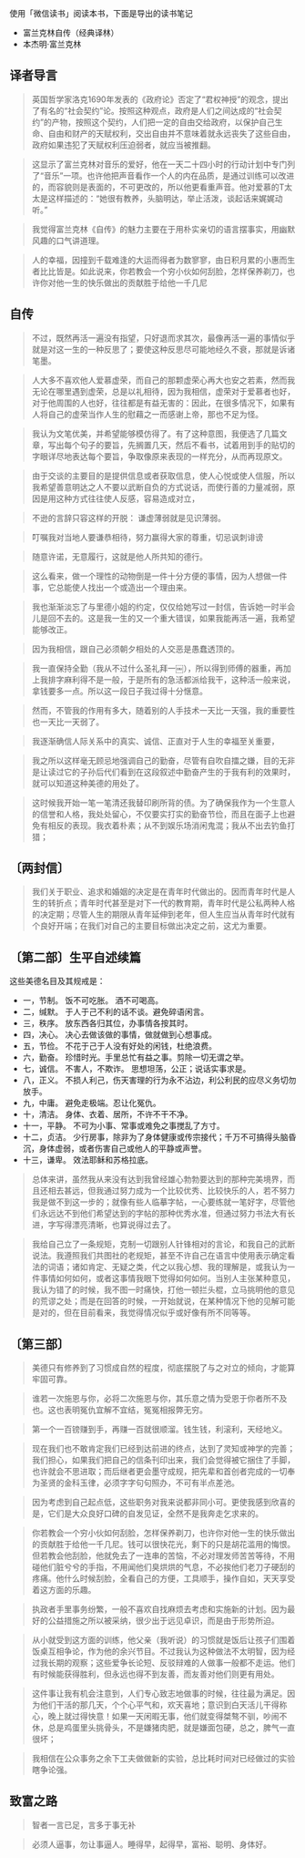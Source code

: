 使用「微信读书」阅读本书，下面是导出的读书笔记

- 富兰克林自传（经典译林）
- 本杰明·富兰克林


## 译者导言

> 英国哲学家洛克1690年发表的《政府论》否定了“君权神授”的观念，提出了有名的“社会契约”论。按照这种观点，政府是人们之间达成的“社会契约”的产物，按照这个契约，人们把一定的自由交给政府，以保护自己生命、自由和财产的天赋权利，交出自由并不意味着就永远丧失了这些自由，政府如果违犯了天赋权利压迫弱者，就应当被推翻。

> 这显示了富兰克林对音乐的爱好，他在一天二十四小时的行动计划中专门列了“音乐”一项。也许他把声音看作一个人的内在品质，是通过训练可以改进的，而容貌则是表面的，不可更改的，所以他更看重声音。他对爱慕的T太太是这样描述的：“她很有教养，头脑明达，举止活泼，谈起话来娓娓动听。”

> 我觉得富兰克林《自传》的魅力主要在于用朴实亲切的语言摆事实，用幽默风趣的口气讲道理。

> 人的幸福，因撞到千载难逢的大运而得者为数寥寥，由日积月累的小惠而生者比比皆是。如此说来，你若教会一个穷小伙如何刮脸，怎样保养剃刀，也许你对他一生的快乐做出的贡献胜于给他一千几尼


## 自传

> 不过，既然再活一遍没有指望，只好退而求其次，最像再活一遍的事情似乎就是对这一生的一种反思了；要使这种反思尽可能地经久不衰，那就是诉诸笔墨。

> 人大多不喜欢他人爱慕虚荣，而自己的那颗虚荣心再大也安之若素，然而我无论在哪里遇到虚荣，总是以礼相待，因为我相信，虚荣对于爱慕者也好，对于他周围的人也好，往往都是有益无害的：因此，在很多情况下，如果有人将自己的虚荣当作人生的慰藉之一而感谢上帝，那也不足为怪。

> 我认为文笔优美，并希望能够模仿得了。有了这种意图，我便选了几篇文章，写出每个句子的要旨，先搁置几天，然后不看书，试着用到手的贴切的字眼详尽地表达每个要旨，争取像原来表现的一样充分，从而再现原文。

> 由于交谈的主要目的是提供信息或者获取信息，使人心悦或使人信服，所以我希望善意明达之人不要以武断自负的方式说话，而使行善的力量减弱，原因是用这种方式往往使人反感，容易造成对立，

> 不逊的言辞只容这样的开脱：
谦虚薄弱就是见识薄弱。

> 叮嘱我对当地人要谦恭相待，努力赢得大家的尊重，切忌讽刺诽谤

> 随意许诺，无意履行，这就是他人所共知的德行。

> 这么看来，做一个理性的动物倒是一件十分方便的事情，因为人想做一件事，它总能使人找出一个或造出一个理由来。

> 我也渐渐淡忘了与里德小姐的约定，仅仅给她写过一封信，告诉她一时半会儿是回不去的。这是我一生的又一个重大错误，如果我能再活一遍，我希望能够改正。

> 因为我相信，跟自己必须朝夕相处的人交恶是愚蠢透顶的。

> 我一直保持全勤（我从不过什么圣礼拜一￼），所以得到师傅的器重，再加上我排字麻利得不是一般，于是所有的急活都派给我干，这种活一般来说，拿钱要多一点。所以这一段日子我过得十分惬意。

> 然而，不管我的作用有多大，随着别的人手技术一天比一天强，我的重要性也一天比一天弱了。

> 我逐渐确信人际关系中的真实、诚信、正直对于人生的幸福至关重要，

> 我之所以这样毫无顾忌地强调自己的勤奋，尽管有自吹自擂之嫌，目的无非是让读过它的子孙后代们看到在这段叙述中勤奋产生的于我有利的效果时，就可以知道这种美德的用处了。

> 这时候我开始一笔一笔清还我替印刷所背的债。为了确保我作为一个生意人的信誉和人格，我处处留心，不仅要实打实的勤奋节俭，而且在面子上也避免有相反的表现。我衣着朴素；从不到娱乐场消闲鬼混；我从不出去钓鱼打猎；


## 〔两封信〕

> 我们关于职业、追求和婚姻的决定是在青年时代做出的。因而青年时代是人生的转折点；青年时代甚至是对下一代的教育期，青年时代是公私两种人格的决定期；尽管人生的期限从青年延伸到老年，但人生应当从青年时代就有个良好开端；在我们对自己的主要目标做出决定之前，这尤为重要。


## 〔第二部〕生平自述续篇

这些美德名目及其规戒是：

- 一，节制。
饭不可吃胀。
酒不可喝高。
- 二，缄默。
于人于己不利的话不谈。避免碎语闲言。
- 三，秩序。
放东西各归其位，办事情各按其时。
- 四，决心。
决心去做该做的事情，做就做到心想事成。
- 五，节俭。
不花于己于人没有好处的闲钱，杜绝浪费。
- 六，勤奋。
珍惜时光。手里总忙有益之事。剪除一切无谓之举。
- 七，诚信。
不害人，不欺诈。
思想坦荡，公正；说话实事求是。
- 八，正义。
不损人利己，伤天害理的行为永不沾边，利公利民的应尽义务切勿放手。
- 九，中庸。
避免走极端。忍让化冤仇。
- 十，清洁。
身体、衣着、居所，不许不干不净。
- 十一，平静。
不可为小事、常事或难免之事搅乱了方寸。
- 十二，贞洁。
少行房事，除非为了身体健康或传宗接代；千万不可搞得头脑昏沉，身体虚弱，或者伤害自己或他人的平静或声誉。
- 十三，谦卑。
效法耶稣和苏格拉底。

> 总体来讲，虽然我从来没有达到我曾经雄心勃勃要达到的那种完美境界，而且还相去甚远，但我通过努力成为一个比较优秀、比较快乐的人，若不努力我是做不到这一步的；就像有些人临摹字帖，一心要练就一笔好字，尽管他们永远达不到他们希望达到的字帖的那种优秀水准，但通过努力书法大有长进，字写得漂亮清晰，也算说得过去了。

> 我给自己立了一条规矩，克制一切跟别人针锋相对的言论，和我自己的武断说法。我遵照我们共图社的老规矩，甚至不许自己在语言中使用表示确定看法的词语；诸如肯定、无疑之类，代之以我心想、我的理解是，或我认为一件事情如何如何，或者这事情我眼下觉得如何如何。当别人主张某种意见，我认为错了的时候，我不图一时痛快，打他一顿拦头棍，立马挑明他的意见的荒谬之处；而是在回答的时候，一开始就说，在某种情况下他的见解可能是对的，但在目前看来，我觉得情况似乎或好像有所不同等等。


## 〔第三部〕

> 美德只有修养到了习惯成自然的程度，彻底摆脱了与之对立的倾向，才能算牢固可靠。

> 谁若一次施恩与你，必将二次施恩与你，其乐意之情为受恩于你者所不及也。这也表明冤仇宜解不宜结，冤冤相报弊无穷。

> 第一个一百镑赚到手，再赚一百就很顺溜。钱生钱，利滚利，天经地义。

> 现在我们也不敢肯定我们已经到达前进的终点，达到了灵知或神学的完善；我们担心，如果我们把自己的信条刊印出来，我们会觉得被它捆住了手脚，也许就会不思进取；而后继者更会墨守成规，把先辈和首创者完成的一切奉为圣贤的金科玉律，必须字字句句照办，不可有半点差池。

> 因为考虑到自己起点低，这些职务对我来说都非同小可。更使我感到欣喜的是，它们是大众良好口碑的自发见证，全然不是我奔走乞求来的。

> 你若教会一个穷小伙如何刮脸，怎样保养剃刀，也许你对他一生的快乐做出的贡献胜于给他一千几尼。钱可以很快花光，剩下的只是胡花滥用的悔恨。但若教会他刮脸，他就免去了一连串的苦恼，不必对理发师苦苦等待，不用碰他们脏兮兮的手指，不用闻他们臭烘烘的气息，不必挨他们老刀子硬刮的疼痛。他什么时候刮脸，全看自己的方便，工具顺手，操作自如，天天享受着这方面的乐趣。

> 执政者手里事务纷繁，一般不喜欢自找麻烦去考虑和实施新的计划。因为最好的公益措施之所以被采纳，很少出于远见卓识，而是由于形势所迫。

> 从小就受到这方面的训练，他父亲（我听说）的习惯就是饭后让孩子们围着饭桌互相争论，作为他的余兴节目。不过我认为这种做法不太明智，因为经过我长期的观察；这些爱争长论短、反驳辩难的人做事一般都不走运。他们有时候能获得胜利，但永远也得不到友善，而友善对他们则更有用处。

> 这件事让我有机会注意到，人们专心致志地做事的时候，往往最为满足。因为他们干活的那几天，个个心平气和，欢天喜地；意识到白天活儿干得称心，晚上就过得快意！如果一天闲暇无事，他们就变得桀骜不驯，吵闹不休，总是鸡蛋里头挑骨头，不是嫌猪肉肥，就是嫌面包硬，总之，脾气一直很坏；

> 我相信在公众事务之余下工夫做做新的实验，总比耗时间对已经做过的实验瞎争论强。


## 致富之路

> 智者一言已足，言多于事无补

> 必须人逼事，勿让事逼人。睡得早，起得早，富裕、聪明、身体好。